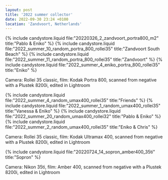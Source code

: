 ```yaml
---
layout: post
title: '2022 summer collector'
date: 2022-09-30 23:24 +0100
location: 'Zandvoort, Netherlands'
---
```


{% include candystore.liquid file:"20220326_2_zandvoort_portra800_m2" title:"Pablo & Eniko" %}
{% include candystore.liquid file:"2022_summer_10_random_portra_800_rollei35" title:"Zandvoort South Beach" %}
{% include candystore.liquid file:"2022_summer_11_random_portra_800_rollei35" title:"Zandvoort" %}
{% include candystore.liquid file:"2022_summer_4_eniko_portra_800_rollei35" title:"Eniko" %}

Camera: Rollei 35 classic, film: Kodak Portra 800, scanned from negative with a Plustek 8200i, edited in Lightroom

{% include candystore.liquid file:"2022_summer_4_random_umax400_rollei35" title:"Friends" %}
{% include candystore.liquid file:"2022_summer_1_random_umax400_rollei35" title:"Vanessa & Eniko" %}
{% include candystore.liquid file:"2022_summer_20_random_umax400_rollei32" title:"Pablo & Eniko" %}
{% include candystore.liquid file:"2022_summer_2_random_umax400_rollei35" title:"Eniko & Chris" %}

Camera: Rollei 35 classic, film: Kodak Ultramax 400, scanned from negative with a Plustek 8200i, edited in Lightroom

{% include candystore.liquid file:"20220724_14_sopron_amber400_35ti" title:"Sopron" %}

Camera: Nikon 35ti, film: Amber 400, scanned from negative with a Plustek 8200i, edited in Lightroom
